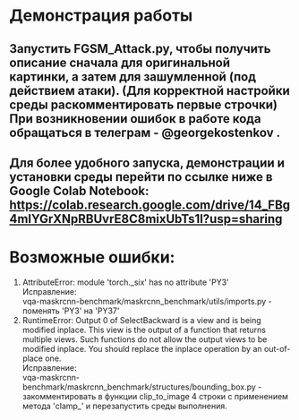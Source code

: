 # Демонстрация работы  

Запустить FGSM_Attack.py, чтобы получить описание сначала для оригинальной картинки, а затем для зашумленной (под действием атаки). (Для корректной настройки среды раскомментировать первые строчки)  
При возникновении ошибок в работе кода обращаться в телеграм - @georgekostenkov .  
-
Для более удобного запуска, демонстрации и установки среды перейти по ссылке ниже в Google Colab Notebook:
https://colab.research.google.com/drive/14_FBg4mIYGrXNpRBUvrE8C8mixUbTs1I?usp=sharing
-
# Возможные ошибки:  
1. AttributeError: module 'torch._six' has no attribute 'PY3'  
Исправление:  
vqa-maskrcnn-benchmark/maskrcnn_benchmark/utils/imports.py - поменять 'PY3' на 'PY37'  
2. RuntimeError: Output 0 of SelectBackward is a view and is being modified inplace. This view is the output of a function that returns multiple views. Such functions do not allow the output views to be modified inplace. You should replace the inplace operation by an out-of-place one.  
Исправление:  
vqa-maskrcnn-benchmark/maskrcnn_benchmark/structures/bounding_box.py - закомментировать в функции clip_to_image 4 строки с применением метода 'clamp_' и перезапустить среды выполнения.
